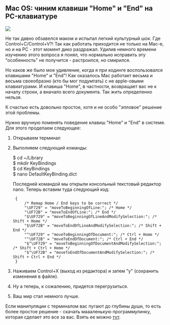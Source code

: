<!--

    title : Mac OS: чиним клавиши "Home" и "End" на PC-клавиатуре

!-->

Mac OS: чиним клавиши "Home" и "End" на PC-клавиатуре
-----------------------------------------------------

![](http://1.bp.blogspot.com/-Jvl-l545R-o/UUISZ6Mx42I/AAAAAAAABNc/hOTj_N3exkw/s320/MacVsPC2_550x413.jpg)

Не так давно обзавелся маком и испытал легкий культурный шок. Где Control+C/Control+V?! Так как работать приходится не только на Mac-е, но и на PC - этот момент дико раздражал. Удилив немного времени изучению этого вопроса я понял, что нормально исправить эту "особенность" не получится - растроился, но смирился.

Но каков же было мое удивление, когда я при кодинге воспользовался клавишами "Home" и "End"! Как оказалось Mac работает весьма и весьма своеобразно (кто бы мог подумтать) с не apple-овыми клавиатурами. И клавиша "Home", в частности, возвращает вас не к началу строки, а вначало всего документа. Так жить определенно нельзя. 

К счастью есть довольно простое, хотя и не особо "эпловое" решение этой проблемы.


Нужно вручную поменять поведение клавиш "Home" и "End" в системе. Для этого проделаем следующее:


1. Открываем терминал
2. Выполняем следующий команды:

    $ cd ~/Library    
    $ mkdir KeyBindings    
    $ cd KeyBindings    
    $ nano DefaultKeyBinding.dict
    

    Последней командой мы открыли консольный текстовый редактор nano. Теперь вставим туда следующий код:
    
        {
            /* Remap Home / End keys to be correct */
            "\UF729" = "moveToBeginningOfLine:"; /* Home */
            "\UF72B" = "moveToEndOfLine:"; /* End */
            "$\UF729" = "moveToBeginningOfLineAndModifySelection:"; /* Shift + Home */
            "$\UF72B" = "moveToEndOfLineAndModifySelection:"; /* Shift + End */
            "^\UF729" = "moveToBeginningOfDocument:"; /* Ctrl + Home */
            "^\UF72B" = "moveToEndOfDocument:"; /* Ctrl + End */
            "$^\UF729" = "moveToBeginningOfDocumentAndModifySelection:"; /* Shift + Ctrl + Home */
            "$^\UF72B" = "moveToEndOfDocumentAndModifySelection:"; /* Shift + Ctrl + End */
        }

3. Наживаем Control+X (выход из редактора) и затем "y" (сохранить изменения в файле).
4. Ну а теперь, к сожалению, придется перегрузиться.
5. Ваш мир стал немного лучше.

Если манипуляции с терминалом вас пугают до глубины души, то есть более простое решение - скачать маааленькую программулинку, которая сделает это все за вас. Взять ее можно [тут](http://www.starryhope.com/keyfixer/).